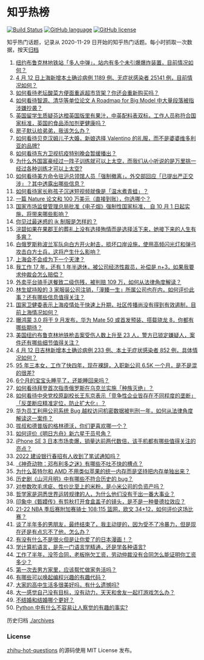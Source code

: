 # 知乎热榜
[![Build Status](https://github.com/ToWeLong/zhihu-hot-questions/workflows/CI/badge.svg)](https://github.com/ToWeLong/zhihu-hot-questions/actions)
[![GitHub language](https://img.shields.io/badge/language-golang-orange.svg)](https://golang.org/)
[![GitHub license](https://img.shields.io/github/license/ToWeLong/zhihu-hot-questions)](https://github.com/ToWeLong/zhihu-hot-questions/blob/main/LICENSE)

知乎热门话题，记录从 2020-11-29 日开始的知乎热门话题。每小时抓取一次数据，按天[归档](./archives)

<!-- BEGIN -->

1. [纽约布鲁克林地铁站「多人中弹」，站内有多个未引爆爆炸装置，目前情况如何？](https://www.zhihu.com/question/527561993)
1. [4 月 12 日上海新增本土确诊病例 1189 例、无症状感染者 25141 例，目前情况如何？](https://www.zhihu.com/question/527624299)
1. [如何看待老坛酸菜方便面重返超市货架？你还会重新购买吗？](https://www.zhihu.com/question/527515767)
1. [如何看待智源、清华等单位论文 A Roadmap for Big Model 中大量段落被指涉嫌抄袭？](https://www.zhihu.com/question/527620020)
1. [英国留学生质疑芬达橙英国版里有果汁，中英配料表双标，工作人员称符合国家标准，英国的食品添加剂更健康吗？](https://www.zhihu.com/question/527348464)
1. [房子默认给弟弟，我该怎么办？](https://www.zhihu.com/question/382773413)
1. [如何看待贝克汉姆儿子大婚，新娘选择 Valentino 的礼服，而不是婆婆维多利亚的品牌?](https://www.zhihu.com/question/527442843)
1. [如何看待东方卫视抗疫特别晚会暂缓播出？](https://www.zhihu.com/question/527645872)
1. [为什么外国富豪经过一阵子训练就可以上太空，而我们从小听说的是万里挑一经过各种训练才可以上太空?](https://www.zhihu.com/question/527114023)
1. [如何看待美方命令驻沪总领馆人员「强制撤离」，外交部回应「已提出严正交涉」？其中透露出哪些信息？](https://www.zhihu.com/question/527498647)
1. [如何看待家长称孩子沉迷短视频就像是「温水煮青蛙」？](https://www.zhihu.com/question/527433463)
1. [一篇 Nature 论文和 100 万美元（直接到账），你选哪个？](https://www.zhihu.com/question/452216513)
1. [国家市场监督管理总局批准《电子烟》强制性国家标准， 自 10 月 1 日起实施，将带来哪些影响？](https://www.zhihu.com/question/527532672)
1. [你见过最迷惑的 jk 制服是怎样的？](https://www.zhihu.com/question/405582662)
1. [浣碧如果在果郡王的葬礼上没有选择殉情而是选择活下来，她接下来的人生有多爽？](https://www.zhihu.com/question/523602564)
1. [白俄罗斯称波兰军队向白方开火射击，损坏口岸设施，使用高频闪光灯和弹弓攻击白方士兵，这将产生什么影响？](https://www.zhihu.com/question/527439757)
1. [上海会不会成为下一个天津？](https://www.zhihu.com/question/517929844)
1. [我工作 17 年，还有 1 年半退休，被公司经济性裁员，补偿是 n+3，如果我要求仲裁会怎么赔偿？](https://www.zhihu.com/question/511779495)
1. [外卖平台骑手送餐致二级伤残，被判赔 109 万，如何从法律角度解读？](https://www.zhihu.com/question/527624716)
1. [林生斌持股的 3 家服装公司注销，「潼臻一生」所属公司也在内，如何评价此事？还有哪些信息值得关注？](https://www.zhihu.com/question/527553532)
1. [国家卫健委表示上海疫情处于快速上升期，社区传播尚没有得到有效遏制，目前上海情况如何？](https://www.zhihu.com/question/527496021)
1. [曝鸿蒙 3.0 将于 9 月发布，华为 Mate 50 或首发预装、搭载骁龙 8，你都有哪些期待？](https://www.zhihu.com/question/527228153)
1. [美国纽约布鲁克林地铁枪击案受伤人数上升至 23 人，警方已锁定嫌疑人，案件还有哪些细节值得关注？](https://www.zhihu.com/question/527623377)
1. [4 月 12 日吉林新增本土确诊病例 233 例、本土无症状感染者 852 例，具体情况如何？](https://www.zhihu.com/question/527632214)
1. [95 年三本女，工作了快四年，现在裸辞，入职新公司 6.5K 一个月，是不是混的很差?](https://www.zhihu.com/question/527294434)
1. [6个月的宝宝头睡平了，还能睡回来吗？](https://www.zhihu.com/question/522599151)
1. [如何看待拜登首次指责俄罗斯在乌克兰实施「种族灭绝」？](https://www.zhihu.com/question/527661221)
1. [如何看待中央党校原副校长王东京表示「竞争性企业皆存在不同程度的垄断」「反垄断应精准定位，防止扩大化」？](https://www.zhihu.com/question/527310101)
1. [华为员工利用公司系统 Bug 越权访问机密数据被判刑一年，如何从法律角度解读这一案件？](https://www.zhihu.com/question/527455181)
1. [拔叔和德普版的格林德沃，你们更喜欢哪一个？](https://www.zhihu.com/question/526883180)
1. [如何评价《明日方舟》新六星干员号角？](https://www.zhihu.com/question/527303023)
1. [iPhone SE 3 日本市场卖爆，销量达前两代数倍，该手机都有哪些值得关注的亮点？](https://www.zhihu.com/question/527220671)
1. [2022 建设银行春招有人收到了笔试通知吗？](https://www.zhihu.com/question/526865240)
1. [《神奇动物：邓布利多之迷》有哪些不吐不快的槽点？](https://www.zhihu.com/question/526739109)
1. [为什么英特尔和 AMD 不用类似苹果的统一内存而是坚持把内存单独出来？](https://www.zhihu.com/question/526252812)
1. [历史剧《山河月明》中有哪些不符合历史的 bug？](https://www.zhihu.com/question/526584792)
1. [对参数吹毛求疵、性价比至上的米粉，是小米公司的负资产吗？](https://www.zhihu.com/question/527339809)
1. [哲学家是洞悉世界运转规律的人，为什么他们没有干出一番大事业？](https://www.zhihu.com/question/24881349)
1. [印象中《甄嬛传》有剪秋打开食盒盖子的镜头，是不是一种曼德拉效应？](https://www.zhihu.com/question/522999665)
1. [21-22 NBA 季后赛附加赛骑士 108:115 篮网，欧文 34+12，如何评价这场比赛？](https://www.zhihu.com/question/527622468)
1. [谈了半年多的男朋友，最终结束了，我主动提的，因为受不了冷暴力，但是现在还是有点忘不了他，怎么办？](https://www.zhihu.com/question/527630379)
1. [有没有什么不是很火但是让你爱了的日本漫画！？](https://www.zhihu.com/question/357275991)
1. [学计算机语言，是先一门语言学精通，还是学各种语言?](https://www.zhihu.com/question/527225465)
1. [工作了半年，没签合同，老板拖欠工资，劳动仲裁没有合同怎么能证明你工资多少？](https://www.zhihu.com/question/516856044)
1. [第一次去男方家里，应该帮忙做家务活吗？](https://www.zhihu.com/question/527466834)
1. [有哪些可以唤起编程兴趣的有趣代码？](https://www.zhihu.com/question/526232513)
1. [大家的高中生活多很美好吗，有什么遗憾吗?](https://www.zhihu.com/question/527628306)
1. [大一感觉自己没有目标，没有动力，天天和舍友一起打游戏怎么办？](https://www.zhihu.com/question/527628944)
1. [不结婚和结婚哪个更好？](https://www.zhihu.com/question/527450980)
1. [Python 中有什么不容易让人察觉的有趣的事实?](https://www.zhihu.com/question/517057824)

<!-- END -->

历史归档 [./archives](./archives)


### License
[zhihu-hot-questions](https://github.com/towelong/zhihu-hot-questions) 的源码使用 MIT License 发布。